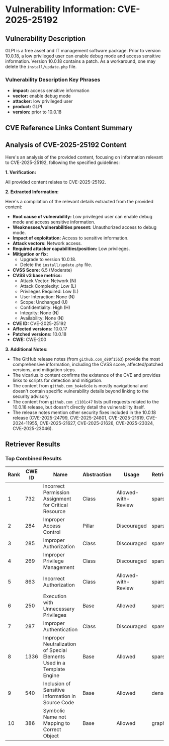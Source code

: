 # Vulnerability Information: CVE-2025-25192

## Vulnerability Description
GLPI is a free asset and IT management software package. Prior to version 10.0.18, a low privileged user can enable debug mode and access sensitive information. Version 10.0.18 contains a patch. As a workaround, one may delete the `install/update.php` file.

### Vulnerability Description Key Phrases
- **impact:** access sensitive information
- **vector:** enable debug mode
- **attacker:** low privileged user
- **product:** GLPI
- **version:** prior to 10.0.18

## CVE Reference Links Content Summary
## Analysis of CVE-2025-25192 Content

Here's an analysis of the provided content, focusing on information relevant to CVE-2025-25192, following the specified guidelines:

**1. Verification:**

All provided content relates to CVE-2025-25192.

**2. Extracted Information:**

Here's a compilation of the relevant details extracted from the provided content:

*   **Root cause of vulnerability:** Low privileged user can enable debug mode and access sensitive information.
*   **Weaknesses/vulnerabilities present:** Unauthorized access to debug mode.
*   **Impact of exploitation:** Access to sensitive information.
*   **Attack vectors:** Network access.
*   **Required attacker capabilities/position:** Low privileges.
*   **Mitigation or fix:**
    *   Upgrade to version 10.0.18.
    *   Delete the `install/update.php` file.
*   **CVSS Score:** 6.5 (Moderate)
*   **CVSS v3 base metrics:**
    *   Attack Vector: Network (N)
    *   Attack Complexity: Low (L)
    *   Privileges Required: Low (L)
    *   User Interaction: None (N)
    *   Scope: Unchanged (U)
    *   Confidentiality: High (H)
    *   Integrity: None (N)
    *   Availability: None (N)
*   **CVE ID:** CVE-2025-25192
*   **Affected versions:** 10.0.17
*   **Patched versions:** 10.0.18
*   **CWE:** CWE-200

**3. Additional Notes:**

*   The GitHub release notes (from `github.com_d80f15b3`) provide the most comprehensive information, including the CVSS score, affected/patched versions, and mitigation steps.
*   The vicarius.io content confirms the existence of the CVE and provides links to scripts for detection and mitigation.
*   The content from `github.com_be4e6c8e` is mostly navigational and doesn't contain specific vulnerability details beyond linking to the security advisory.
*   The content from `github.com_c1101c47` lists pull requests related to the 10.0.18 release, but doesn't directly detail the vulnerability itself.
*   The release notes mention other security fixes included in the 10.0.18 release (CVE-2025-24799, CVE-2025-24801, CVE-2025-21619, CVE-2024-11955, CVE-2025-21627, CVE-2025-21626, CVE-2025-23024, CVE-2025-23046).

## Retriever Results

### Top Combined Results

| Rank | CWE ID | Name | Abstraction | Usage  | Retrievers | Individual Scores |
|------|--------|------|-------------|-------|------------|-------------------|
| 1 | 732 | Incorrect Permission Assignment for Critical Resource | Class | Allowed-with-Review | sparse | 0.093 |
| 2 | 284 | Improper Access Control | Pillar | Discouraged | sparse | 0.090 |
| 3 | 285 | Improper Authorization | Class | Discouraged | sparse | 0.090 |
| 4 | 269 | Improper Privilege Management | Class | Discouraged | sparse | 0.089 |
| 5 | 863 | Incorrect Authorization | Class | Allowed-with-Review | sparse | 0.088 |
| 6 | 250 | Execution with Unnecessary Privileges | Base | Allowed | sparse | 0.087 |
| 7 | 287 | Improper Authentication | Class | Discouraged | sparse | 0.084 |
| 8 | 1336 | Improper Neutralization of Special Elements Used in a Template Engine | Base | Allowed | sparse | 0.083 |
| 9 | 540 | Inclusion of Sensitive Information in Source Code | Base | Allowed | dense | 0.416 |
| 10 | 386 | Symbolic Name not Mapping to Correct Object | Base | Allowed | graph | 0.002 |

